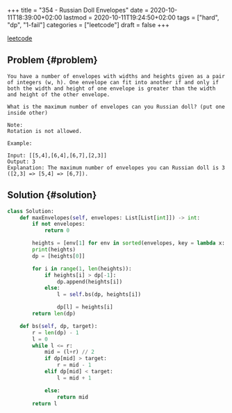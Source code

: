 +++
title = "354 - Russian Doll Envelopes"
date = 2020-10-11T18:39:00+02:00
lastmod = 2020-10-11T19:24:50+02:00
tags = ["hard", "dp", "1-fail"]
categories = ["leetcode"]
draft = false
+++

[leetcode](https://leetcode.com/problems/russian-doll-envelopes/)


## Problem {#problem}

```text
You have a number of envelopes with widths and heights given as a pair of integers (w, h). One envelope can fit into another if and only if both the width and height of one envelope is greater than the width and height of the other envelope.

What is the maximum number of envelopes can you Russian doll? (put one inside other)

Note:
Rotation is not allowed.

Example:

Input: [[5,4],[6,4],[6,7],[2,3]]
Output: 3
Explanation: The maximum number of envelopes you can Russian doll is 3 ([2,3] => [5,4] => [6,7]).
```


## Solution {#solution}

```python
class Solution:
    def maxEnvelopes(self, envelopes: List[List[int]]) -> int:
        if not envelopes:
            return 0

        heights = [env[1] for env in sorted(envelopes, key = lambda x: [x[0], -x[1]])]
        print(heights)
        dp = [heights[0]]

        for i in range(1, len(heights)):
            if heights[i] > dp[-1]:
                dp.append(heights[i])
            else:
                l = self.bs(dp, heights[i])

                dp[l] = heights[i]
        return len(dp)

    def bs(self, dp, target):
        r = len(dp) - 1
        l = 0
        while l <= r:
            mid = (l+r) // 2
            if dp[mid] > target:
                r = mid - 1
            elif dp[mid] < target:
                l = mid + 1

            else:
                return mid
        return l
```
